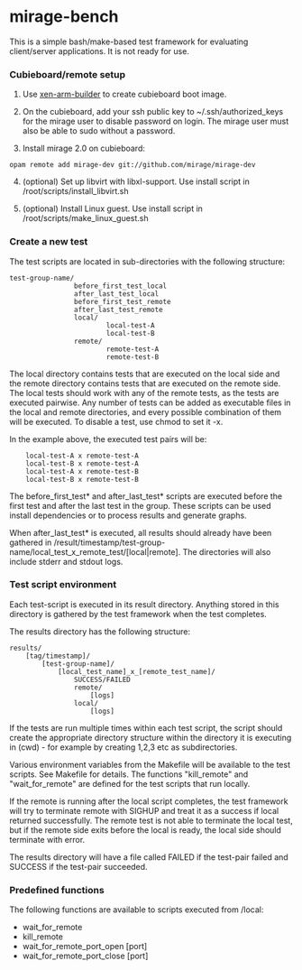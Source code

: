 mirage-bench
============
This is a simple bash/make-based test framework for evaluating client/server applications. It is not ready for use.

### Cubieboard/remote setup ###

1. Use [xen-arm-builder](https://github.com/mirage/xen-arm-builder) to create cubieboard boot image.

2. On the cubieboard, add your ssh public key to ~/.ssh/authorized_keys for the mirage user to disable password on login. The mirage user must also be able to sudo without a password.

3. Install mirage 2.0 on cubieboard:

```
opam remote add mirage-dev git://github.com/mirage/mirage-dev
```

4. (optional) Set up libvirt with libxl-support. Use install script in /root/scripts/install_libvirt.sh

5. (optional) Install Linux guest. Use install script in /root/scripts/make_linux_guest.sh

### Create a new test
The test scripts are located in sub-directories with the following structure:

```
test-group-name/
                before_first_test_local
                after_last_test_local
                before_first_test_remote
                after_last_test_remote
                local/
                        local-test-A
                        local-test-B
                remote/
                        remote-test-A
                        remote-test-B
```

The local directory contains tests that are executed on the local side and the remote directory contains tests that are executed on the remote side. The local tests should work with any of the remote tests, as the tests are executed pairwise. Any number of tests can be added as executable files in the local and remote directories, and every possible combination of them will be executed. To disable a test, use chmod to set it -x.

In the example above, the executed test pairs will be:
```
    local-test-A x remote-test-A
    local-test-B x remote-test-A
    local-test-A x remote-test-B
    local-test-B x remote-test-B
```

The before_first_test\* and after_last_test\* scripts are executed before the first test and after the last test in the group. These scripts can be used install dependencies or to process results and generate graphs. 

When after_last_test\* is executed, all results should already have been gathered in /result/timestamp/test-group-name/local_test_x_remote_test/[local|remote]. The directories will also include stderr and stdout logs. 

### Test script environment
Each test-script is executed in its result directory. Anything stored in this directory is gathered by the test framework when the test completes.

The results directory has the following structure:

```
results/
    [tag/timestamp]/
        [test-group-name]/
            [local_test_name]_x_[remote_test_name]/
                SUCCESS/FAILED
                remote/
                    [logs]
                local/ 
                    [logs]
```

If the tests are run multiple times within each test script, the script should create the appropriate directory structure within the directory it is executing in (cwd) - for example by creating 1,2,3 etc as subdirectories.

Various environment variables from the Makefile will be available to the test scripts. See Makefile for details. The functions "kill_remote" and "wait_for_remote" are defined for the test scripts that run locally.

If the remote is running after the local script completes, the test framework will try to terminate remote with SIGHUP and treat it as a success if local returned successfully. The remote test is not able to terminate the local test, but if the remote side exits before the local is ready, the local side should terminate with error. 

The results directory will have a file called FAILED if the test-pair failed and SUCCESS if the test-pair succeeded.

### Predefined functions ###
The following functions are available to scripts executed from /local:

   - wait_for_remote
   - kill_remote
   - wait_for_remote_port_open [port]
   - wait_for_remote_port_close [port]



